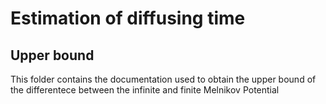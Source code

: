 
# Estimation of diffusing time

## Upper bound

This folder contains the documentation used to obtain the upper bound of the differentece between the infinite and finite Melnikov Potential
